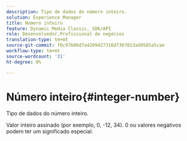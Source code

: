 ```yaml
---
description: Tipo de dados do número inteiro.
solution: Experience Manager
title: Número inteiro
feature: Dynamic Media Classic, SDK/API
role: Desenvolvedor,Profissional de negócios
translation-type: tm+mt
source-git-commit: f6c97606d7a4209427316d7367013ad9585a5cae
workflow-type: tm+mt
source-wordcount: '31'
ht-degree: 0%

---
```



# Número inteiro{#integer-number}

Tipo de dados do número inteiro.

Valor inteiro assinado (por exemplo, 0, -12, 34). 0 ou valores negativos podem ter um significado especial.
